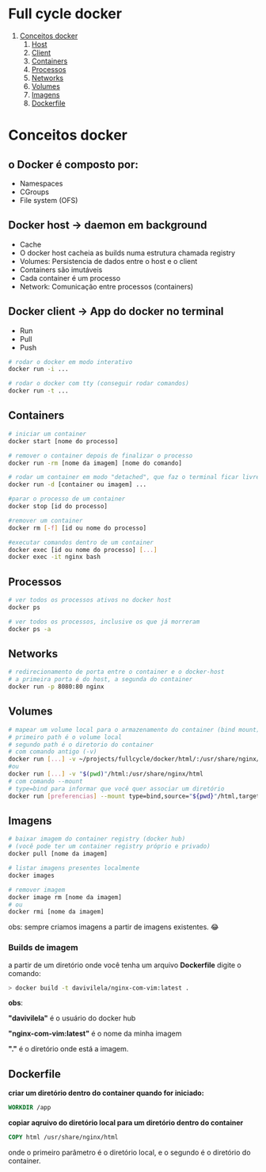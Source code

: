 # Full cycle docker

1. [Conceitos docker](#conceitos)
   1. [Host](#host)
   2. [Client](#client)
   3. [Containers](#containers)
   4. [Processos](#processos)
   5. [Networks](#networks)
   6. [Volumes](#volumes)
   7. [Imagens](#imagens)
   8. [Dockerfile](#dockerfile)

# Conceitos docker <a name="conceitos"></a>

## **o Docker é composto por:**

- Namespaces
- CGroups
- File system (OFS)

## Docker host -> daemon em background <a name="host"></a>

- Cache
- O docker host cacheia as builds numa estrutura chamada registry
- Volumes: Persistencia de dados entre o host e o client
- Containers são imutáveis
- Cada container é um processo
- Network: Comunicação entre processos (containers)

## Docker client -> App do docker no terminal <a name="client"></a>

- Run
- Pull
- Push

```bash
# rodar o docker em modo interativo
docker run -i ...

# rodar o docker com tty (conseguir rodar comandos)
docker run -t ...
```

## Containers <a name="containers"></a>

```bash
# iniciar um container
docker start [nome do processo]

# remover o container depois de finalizar o processo
docker run -rm [nome da imagem] [nome do comando]

# rodar um container em modo "detached", que faz o terminal ficar livre
docker run -d [container ou imagem] ...

#parar o processo de um container
docker stop [id do processo]

#remover um container
docker rm [-f] [id ou nome do processo]

#executar comandos dentro de um container
docker exec [id ou nome do processo] [...]
docker exec -it nginx bash

```

## Processos <a name="processos"></a>

```bash
# ver todos os processos ativos no docker host
docker ps

# ver todos os processos, inclusive os que já morreram
docker ps -a
```

## Networks <a name="networks"></a>

```bash
# redirecionamento de porta entre o container e o docker-host
# a primeira porta é do host, a segunda do container
docker run -p 8080:80 nginx
```

## Volumes <a name="volumes" /></a>

```bash
# mapear um volume local para o armazenamento do container (bind mount)
# primeiro path é o volume local
# segundo path é o diretorio do container
# com comando antigo (-v)
docker run [...] -v ~/projects/fullcycle/docker/html/:/usr/share/nginx/html
#ou
docker run [...] -v "$(pwd)"/html:/usr/share/nginx/html
# com comando --mount
# type=bind para informar que você quer associar um diretório
docker run [preferencias] --mount type=bind,source="${pwd}"/html,target=[volume destino] [imagem]
```

## Imagens <a name="imagens"></a>

```bash
# baixar imagem do container registry (docker hub)
# (você pode ter um container registry próprio e privado)
docker pull [nome da imagem]

# listar imagens presentes localmente
docker images

# remover imagem
docker image rm [nome da imagem]
# ou
docker rmi [nome da imagem]
```

obs: sempre criamos imagens a partir de imagens existentes. :joy:

### Builds de imagem

a partir de um diretório onde você tenha um arquivo **Dockerfile**
digite o comando:

```bash
> docker build -t davivilela/nginx-com-vim:latest .
```

**obs**: 

**"davivilela"** é o usuário do docker hub

**"nginx-com-vim:latest"** é o nome da minha imagem

**"."** é o diretório onde está a imagem.

## Dockerfile <a name="dockerfile"></a>

**criar um diretório dentro do container quando for iniciado:**
```Dockerfile
WORKDIR /app
```

**copiar aqruivo do diretório local para um diretório dentro do container**

```Dockerfile
COPY html /usr/share/nginx/html
```
onde o primeiro parâmetro é o diretório local, e o segundo é o diretório do container.